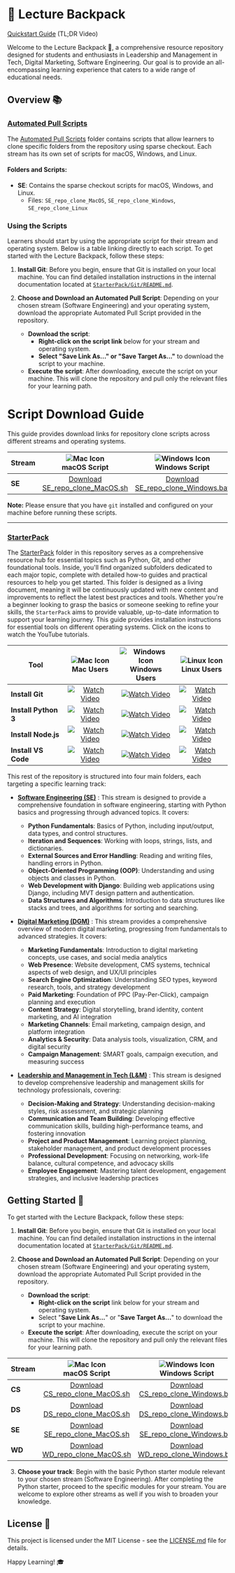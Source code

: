 # 🎒 Lecture Backpack

[Quickstart Guide](https://youtu.be/M2MO06bIJRI) (TL;DR Video)

Welcome to the Lecture Backpack 🚀, a comprehensive resource repository designed for students and enthusiasts in Leadership and Management in Tech, Digital Marketing, Software Engineering. Our goal is to provide an all-encompassing learning experience that caters to a wide range of educational needs.

## Overview 📚

### [Automated Pull Scripts](Automated%20Pull%20Scripts/)

The [Automated Pull Scripts](Automated%20Pull%20Scripts/) folder contains scripts that allow learners to clone specific folders from the repository using sparse checkout. Each stream has its own set of scripts for macOS, Windows, and Linux.

#### Folders and Scripts:

- **SE**: Contains the sparse checkout scripts for macOS, Windows, and Linux.
  - Files: `SE_repo_clone_MacOS`, `SE_repo_clone_Windows`, `SE_repo_clone_Linux`

### Using the Scripts

Learners should start by using the appropriate script for their stream and operating system. Below is a table linking directly to each script. To get started with the Lecture Backpack, follow these steps:

1. **Install Git**: Before you begin, ensure that Git is installed on your local machine. You can find detailed installation instructions in the internal documentation located at [`StarterPack/Git/README.md`](StarterPack/Git/README.md).

2. **Choose and Download an Automated Pull Script**: Depending on your chosen stream (Software Engineering) and your operating system, download the appropriate Automated Pull Script provided in the repository.

   - **Download the script**:
     - **Right-click on the script link** below for your stream and operating system.
     - **Select "Save Link As..." or "Save Target As..."** to download the script to your machine.
   - **Execute the script**: After downloading, execute the script on your machine. This will clone the repository and pull only the relevant files for your learning path.

# Script Download Guide

This guide provides download links for repository clone scripts across different streams and operating systems.

| Stream | ![Mac Icon](https://img.icons8.com/color/48/000000/mac-os.png)<br>macOS Script | ![Windows Icon](https://img.icons8.com/color/48/000000/windows-10.png)<br>Windows Script | ![Linux Icon](https://img.icons8.com/color/48/000000/linux.png)<br>Linux Script |
|--------|:-------------------------------------------------------------------------------:|:---------------------------------------------------------------------------------------:|:--------------------------------------------------------------------------------:|
| **SE** | [Download SE_repo_clone_MacOS.sh](https://raw.githubusercontent.com/skills-cogrammar/C8-Lecture-Backpack/main/Automated%20Pull%20Scripts/SE/SE_repo_clone_MacOS.sh) | [Download SE_repo_clone_Windows.bat](https://raw.githubusercontent.com/skills-cogrammar/C8-Lecture-Backpack/main/Automated%20Pull%20Scripts/SE/SE_repo_clone_Windows.bat) | [Download SE_repo_clone_Linux.sh](https://raw.githubusercontent.com/skills-cogrammar/C8-Lecture-Backpack/main/Automated%20Pull%20Scripts/SE/SE_repo_clone_Linux.sh) |


**Note:** Please ensure that you have `git` installed and configured on your machine before running these scripts.

---

### [StarterPack](StarterPack/)

The [StarterPack](StarterPack/) folder in this repository serves as a comprehensive resource hub for essential topics such as Python, Git, and other foundational tools. Inside, you'll find organized subfolders dedicated to each major topic, complete with detailed how-to guides and practical resources to help you get started. This folder is designed as a living document, meaning it will be continuously updated with new content and improvements to reflect the latest best practices and tools. Whether you're a beginner looking to grasp the basics or someone seeking to refine your skills, the `StarterPack` aims to provide valuable, up-to-date information to support your learning journey.
This guide provides installation instructions for essential tools on different operating systems. Click on the icons to watch the YouTube tutorials.

| Tool               | ![Mac Icon](https://img.icons8.com/color/48/000000/mac-os.png)<br> Mac Users | ![Windows Icon](https://img.icons8.com/color/48/000000/windows-10.png) <br>Windows Users | ![Linux Icon](https://img.icons8.com/color/48/000000/linux.png)<br> Linux Users |
|--------------------|:-------------------------------------------------------------------------------------------------:|:---------------------------------------------------------------------------------------------------------------:|:---------------------------------------------------------------------------------------------------------------:|
| **Install Git**    | [![Watch Video](https://img.youtube.com/vi/An27idB9JEk/0.jpg)](https://youtu.be/An27idB9JEk)       | [![Watch Video](https://img.youtube.com/vi/EA2EACFEy24/0.jpg)](https://youtu.be/EA2EACFEy24)                       | [![Watch Video](https://img.youtube.com/vi/xDFkpfgCc9g/0.jpg)](https://youtu.be/xDFkpfgCc9g)                       |
| **Install Python 3**| [![Watch Video](https://img.youtube.com/vi/49UvPYzWAIY/0.jpg)](https://youtu.be/49UvPYzWAIY)       | [![Watch Video](https://img.youtube.com/vi/UWkjSlzgaco/0.jpg)](https://youtu.be/UWkjSlzgaco)                       | [![Watch Video](https://img.youtube.com/vi/joNQhiMbhF0/0.jpg)](https://youtu.be/joNQhiMbhF0)                       |
| **Install Node.js** | [![Watch Video](https://img.youtube.com/vi/zjIw6UEtIgM/0.jpg)](https://youtu.be/zjIw6UEtIgM)       | [![Watch Video](https://img.youtube.com/vi/TD5_w54nXc0/0.jpg)](https://youtu.be/TD5_w54nXc0)                       | [![Watch Video](https://img.youtube.com/vi/GHoOoayCQlY/0.jpg)](https://youtu.be/GHoOoayCQlY)                       |
| **Install VS Code** | [![Watch Video](https://img.youtube.com/vi/fF3bKKUT3CA/0.jpg)](https://youtu.be/fF3bKKUT3CA)       | [![Watch Video](https://img.youtube.com/vi/eo0AIDL62hg/0.jpg)](https://youtu.be/eo0AIDL62hg)                       | [![Watch Video](https://img.youtube.com/vi/ARu5TFncXsg/0.jpg)](https://youtu.be/ARu5TFncXsg)                       |


This rest of the repository is structured into four main folders, each targeting a specific learning track:

- **[Software Engineering (SE)](Software%20Engineering%20(SE)/)** : This stream is designed to provide a comprehensive foundation in software engineering, starting with Python basics and progressing through advanced topics. It covers:

  - **Python Fundamentals**: Basics of Python, including input/output, data types, and control structures.
  - **Iteration and Sequences**: Working with loops, strings, lists, and dictionaries.
  - **External Sources and Error Handling**: Reading and writing files, handling errors in Python.
  - **Object-Oriented Programming (OOP)**: Understanding and using objects and classes in Python.
  - **Web Development with Django**: Building web applications using Django, including MVT design pattern and authentication.
  - **Data Structures and Algorithms**: Introduction to data structures like stacks and trees, and algorithms for sorting and searching.

- **[Digital Marketing (DGM)](Digital%20Marketing%20(DGM)/)** : This stream provides a comprehensive overview of modern digital marketing, progressing from fundamentals to advanced strategies. It covers:

  - **Marketing Fundamentals**: Introduction to digital marketing concepts, use cases, and social media analytics
  - **Web Presence**: Website development, CMS systems, technical aspects of web design, and UX/UI principles
  - **Search Engine Optimization**: Understanding SEO types, keyword research, tools, and strategy development
  - **Paid Marketing**: Foundation of PPC (Pay-Per-Click), campaign planning and execution
  - **Content Strategy**: Digital storytelling, brand identity, content marketing, and AI integration
  - **Marketing Channels**: Email marketing, campaign design, and platform integration
  - **Analytics & Security**: Data analysis tools, visualization, CRM, and digital security
  - **Campaign Management**: SMART goals, campaign execution, and measuring success

- **[Leadership and Management in Tech (L&M)](Leadership%20and%20Management%20in%20Tech%20(L&M)/)** : This stream is designed to develop comprehensive leadership and management skills for technology professionals, covering:

  - **Decision-Making and Strategy**: Understanding decision-making styles, risk assessment, and strategic planning
  - **Communication and Team Building**: Developing effective communication skills, building high-performance teams, and fostering innovation
  - **Project and Product Management**: Learning project planning, stakeholder management, and product development processes
  - **Professional Development**: Focusing on networking, work-life balance, cultural competence, and advocacy skills
  - **Employee Engagement**: Mastering talent development, engagement strategies, and inclusive leadership practices

## Getting Started 🚦

To get started with the Lecture Backpack, follow these steps:

1. **Install Git**: Before you begin, ensure that Git is installed on your local machine. You can find detailed installation instructions in the internal documentation located at [`StarterPack/Git/README.md`](StarterPack/Git/README.md).

2. **Choose and Download an Automated Pull Script**: Depending on your chosen stream (Software Engineering) and your operating system, download the appropriate Automated Pull Script provided in the repository.

   - **Download the script**:
     - **Right-click on the script** link below for your stream and operating system.
     - Select "**Save Link As...**" or "**Save Target As...**" to download the script to your machine.
   - **Execute the script**: After downloading, execute the script on your machine. This will clone the repository and pull only the relevant files for your learning path.

| Stream | ![Mac Icon](https://img.icons8.com/color/48/000000/mac-os.png)<br>macOS Script | ![Windows Icon](https://img.icons8.com/color/48/000000/windows-10.png)<br>Windows Script | ![Linux Icon](https://img.icons8.com/color/48/000000/linux.png)<br>Linux Script |
|--------|:-------------------------------------------------------------------------------:|:---------------------------------------------------------------------------------------:|:--------------------------------------------------------------------------------:|
| **CS** | [Download CS_repo_clone_MacOS.sh](https://raw.githubusercontent.com/skills-cogrammar/C8-Lecture-Backpack/main/Automated%20Pull%20Scripts/CS/CS_repo_clone_MacOS.sh) | [Download CS_repo_clone_Windows.bat](https://raw.githubusercontent.com/skills-cogrammar/C8-Lecture-Backpack/main/Automated%20Pull%20Scripts/CS/CS_repo_clone_Windows.bat) | [Download CS_repo_clone_Linux.sh](https://raw.githubusercontent.com/skills-cogrammar/C8-Lecture-Backpack/main/Automated%20Pull%20Scripts/CS/CS_repo_clone_Linux.sh) |
| **DS** | [Download DS_repo_clone_MacOS.sh](https://raw.githubusercontent.com/skills-cogrammar/C8-Lecture-Backpack/main/Automated%20Pull%20Scripts/DS/DS_repo_clone_MacOS.sh) | [Download DS_repo_clone_Windows.bat](https://raw.githubusercontent.com/skills-cogrammar/C8-Lecture-Backpack/main/Automated%20Pull%20Scripts/DS/DS_repo_clone_Windows.bat) | [Download DS_repo_clone_Linux.sh](https://raw.githubusercontent.com/skills-cogrammar/C8-Lecture-Backpack/main/Automated%20Pull%20Scripts/DS/DS_repo_clone_Linux.sh) |
| **SE** | [Download SE_repo_clone_MacOS.sh](https://raw.githubusercontent.com/skills-cogrammar/C8-Lecture-Backpack/main/Automated%20Pull%20Scripts/SE/SE_repo_clone_MacOS.sh) | [Download SE_repo_clone_Windows.bat](https://raw.githubusercontent.com/skills-cogrammar/C8-Lecture-Backpack/main/Automated%20Pull%20Scripts/SE/SE_repo_clone_Windows.bat) | [Download SE_repo_clone_Linux.sh](https://raw.githubusercontent.com/skills-cogrammar/C8-Lecture-Backpack/main/Automated%20Pull%20Scripts/SE/SE_repo_clone_Linux.sh) |
| **WD** | [Download WD_repo_clone_MacOS.sh](https://raw.githubusercontent.com/skills-cogrammar/C8-Lecture-Backpack/main/Automated%20Pull%20Scripts/WD/WD_repo_clone_MacOS.sh) | [Download WD_repo_clone_Windows.bat](https://raw.githubusercontent.com/skills-cogrammar/C8-Lecture-Backpack/main/Automated%20Pull%20Scripts/WD/WD_repo_clone_Windows.bat) | [Download WD_repo_clone_Linux.sh](https://raw.githubusercontent.com/skills-cogrammar/C8-Lecture-Backpack/main/Automated%20Pull%20Scripts/WD/WD_repo_clone_Linux.sh) |


3. **Choose your track**: Begin with the basic Python starter module relevant to your chosen stream (Software Engineering). After completing the Python starter, proceed to the specific modules for your stream. You are welcome to explore other streams as well if you wish to broaden your knowledge.

## License 📄

This project is licensed under the MIT License - see the [LICENSE.md](LICENSE) file for details.

Happy Learning! 🎓
